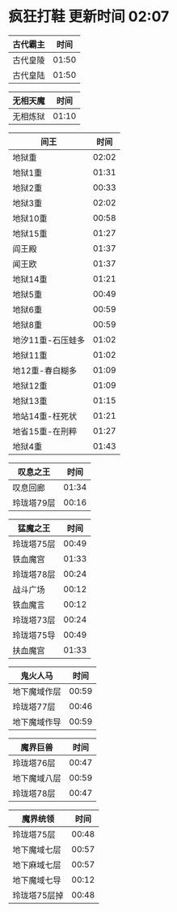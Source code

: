 # 疯狂打鞋 更新时间 02:07

| 古代霸主   | 时间    |
|--------|-------|
| 古代皇陵 | 01:50 |
| 古代皇陆 | 01:50 |

| 无相天魔   | 时间    |
|--------|-------|
| 无相炼狱 | 01:10 |

| 间王   | 时间    |
|--------|-------|
| 地狱重 | 02:02 |
| 地狱1重 | 01:31 |
| 地狱2重 | 00:33 |
| 地狱3重 | 02:02 |
| 地狱10重 | 00:58 |
| 地狱15重 | 01:27 |
| 阎王殿 | 01:37 |
| 闻王欧 | 01:37 |
| 地狱14重 | 01:21 |
| 地狱5重 | 00:49 |
| 地狱6重 | 00:59 |
| 地狱8重 | 00:59 |
| 地汐11重-石压蛙多 | 01:02 |
| 地狱11重 | 01:02 |
| 地12重-春白糊多 | 01:09 |
| 地狱12重 | 01:09 |
| 地狱13重 | 01:15 |
| 地站14重-枉死状 | 01:21 |
| 地省15重-在刑粹 | 01:27 |
| 地狱4重 | 01:43 |

| 叹息之王   | 时间    |
|--------|-------|
| 叹息回廊 | 01:34 |
| 玲珑塔79层 | 00:16 |

| 猛魔之王   | 时间    |
|--------|-------|
| 玲珑塔75层 | 00:49 |
| 铁血魔宫 | 01:33 |
| 玲珑塔78层 | 00:24 |
| 战斗广场 | 00:12 |
| 铁血魔言 | 00:12 |
| 玲珑塔73层 | 00:24 |
| 玲珑塔75导 | 00:49 |
| 扶血魔宫 | 01:33 |

| 鬼火人马   | 时间    |
|--------|-------|
| 地下魔域作层 | 00:59 |
| 玲珑塔77层 | 00:46 |
| 地下魔域作导 | 00:59 |

| 魔界巨兽   | 时间    |
|--------|-------|
| 玲珑塔76层 | 00:47 |
| 地下魔域八层 | 00:59 |
| 玲珑塔78层 | 00:47 |

| 魔界统领   | 时间    |
|--------|-------|
| 玲珑塔75层 | 00:48 |
| 地下魔域七层 | 00:57 |
| 地下麻域七层 | 00:57 |
| 地下魔域七导 | 00:12 |
| 玲珑塔75层掉 | 00:48 |